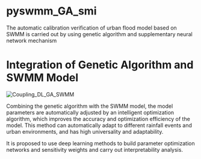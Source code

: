 # pyswmm_GA_smi
The automatic calibration verification of urban flood model based on SWMM is carried out by using genetic algorithm and supplementary neural network mechanism
# Integration of Genetic Algorithm and SWMM Model

![Coupling_DL_GA_SWMM](kw_05_plot/Coupling_DL_GA_SWMM.png)

Combining the genetic algorithm with the SWMM model, the model parameters are automatically adjusted by an intelligent optimization algorithm, which improves the accuracy and optimization efficiency of the model. This method can automatically adapt to different rainfall events and urban environments, and has high universality and adaptability. 

It is proposed to use deep learning methods to build parameter optimization networks and sensitivity weights and carry out interpretability analysis.
